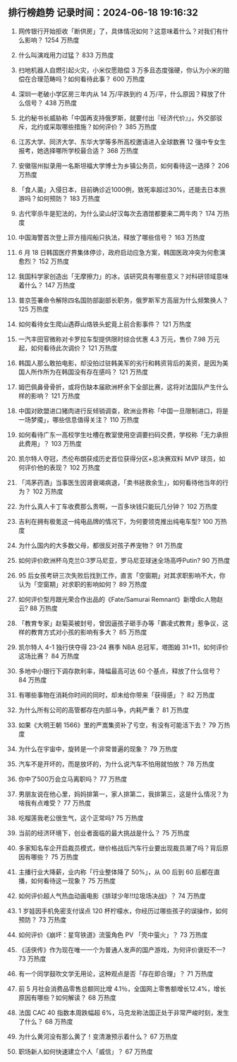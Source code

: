
## 排行榜趋势 记录时间：2024-06-18 19:16:32
  
  1. 网传银行开始拒收「断供房」了，具体情况如何？这意味着什么？对我们有什么影响？ 1254 万热度
    
  2. 什么叫演戏用力过猛？ 833 万热度
    
  3. 扫地机器人自燃引起火灾，小米仅愿赔偿 3 万多且态度强硬，你认为小米的赔偿在合理范畴吗？如何看待此事？ 600 万热度
    
  4. 深圳一老破小学区房三年内从 14 万/平跌到约 4 万/平，什么原因？释放了什么信号？ 438 万热度
    
  5. 北约秘书长威胁称「中国再支持俄罗斯，就要付出『经济代价』」，外交部驳斥，北约或采取哪些措施？如何评价？ 385 万热度
    
  6. 江苏大学、同济大学、东华大学等多所高校邀请进入全球数赛 12 强中专女生报考，她选择哪所学校最合适？ 368 万热度
    
  7. 安徽宿州拟录用一名斯坦福大学博士为乡镇公务员，如何看待这一选择？ 206 万热度
    
  8. 「食人菌」入侵日本，目前确诊近1000例，致死率超过30%，还能去日本旅游吗？如何预防？ 183 万热度
    
  9. 古代宰杀牛是犯法的，为什么梁山好汉每次去酒馆都要来二两牛肉？ 174 万热度
    
  10. 中国海警首次登上菲方擅闯船只执法，释放了哪些信号？ 163 万热度
    
  11. 6 月 18 日韩国医疗界集体停诊，政府启动应急方案，韩国医政冲突为何愈演愈烈？ 152 万热度
    
  12. 我国科学家创造出「无摩擦力」的冰，该研究具有哪些意义？对科研领域意味着什么？ 147 万热度
    
  13. 普京签署命令解除四名国防部副部长职务，俄罗斯军方高层为什么频繁换人？ 125 万热度
    
  14. 如何看待女生爬山遇莽山烙铁头蛇竟上前合影事件？ 121 万热度
    
  15. 一汽丰田官微称对卡罗拉车型提供限时综合优惠 4.3 万元，售价 7.98 万元起，如何看待此次调价？ 121 万热度
    
  16. 韩国人那么敢拍电影，却没拍过驻韩美军的劣行和韩资背后的美资，是因为美国人所作所为在韩国没有存在感吗？ 121 万热度
    
  17. 姆巴佩鼻骨骨折，或将伤缺本届欧洲杯余下全部比赛，这将对法国队产生什么样的影响？ 121 万热度
    
  18. 中国对欧盟进口猪肉进行反倾销调查，欧洲业界称「中国一旦限制进口，将是一场梦魇」，哪些信息值得关注？ 110 万热度
    
  19. 如何看待广东一高校学生吐槽在教室使用空调要扫码交费，学校称「无力承担此费用」？ 103 万热度
    
  20. 凯尔特人夺冠，杰伦布朗获成历史首位获得分区+总决赛双料 MVP 球员，如何评价他的表现？ 102 万热度
    
  21. 「鸿茅药酒」当事医生因肾衰竭病退，「卖书拯救余生」，如何看待他当年的行为？ 102 万热度
    
  22. 为什么真人卡丁车收费那么贵啊，一百多块钱只能玩几分钟？ 102 万热度
    
  23. 吉利在拥有极氪这一纯电品牌的情况下，为何要领克推出纯电车型? 100 万热度
    
  24. 为什么国内的大多数父母，都很反对孩子养宠物？ 91 万热度
    
  25. 如何评价欧洲杯乌克兰0:3罗马尼亚，罗马尼亚球迷全场高呼Putin? 90 万热度
    
  26. 95 后女孩考研三次失败后找到工作，直言「空窗期」对其求职影响不大，你认为「空窗期」对求职的影响如何？ 89 万热度
    
  27. 如何评价型月跟光荣合作出品的《Fate/Samurai Remnant》新增dlc人物赵云? 88 万热度
    
  28. 「教育专家」赵菊英被封号，曾因逼孩子砸手办等「霸凌式教育」惹争议，这样的教育方式对小孩的影响有多大？ 85 万热度
    
  29. 凯尔特人 4-1 独行侠夺得 23-24 赛季 NBA 总冠军，塔图姆 31+11，如何评价这场比赛？ 84 万热度
    
  30. 多地中小银行下调存款利率，降幅最高可达 60 个基点，释放了什么信号？ 84 万热度
    
  31. 有哪些事物在消耗你时间的同时，却未给你带来「获得感」？ 82 万热度
    
  32. 为什么所有公司的高管都存在内部斗争，内耗严重？ 81 万热度
    
  33. 如果《大明王朝 1566》里的严嵩集资补了亏空，有没有可能活下去？ 79 万热度
    
  34. 为什么在宇宙中，旋转是一个非常普遍的现象？ 79 万热度
    
  35. 汽车不是开坏的，而是放坏的，为什么说汽车不怕用就怕放？ 78 万热度
    
  36. 你中了500万会立马离职吗？ 77 万热度
    
  37. 男朋友说在他心里，妈妈排第一，家人排第二，我排第三，这是什么情况？为啥我有点难受？ 77 万热度
    
  38. 吃榴莲我老公很生气，这个正常吗? 75 万热度
    
  39. 当前的经济环境下，创业者面临的最大挑战是什么？ 75 万热度
    
  40. 多家知名车企开启裁员模式，继价格战后汽车行业要出现裁员潮了吗？背后原因有哪些？ 75 万热度
    
  41. 主播行业大降薪，业内称「行业整体降了 50%」，从 00 后到 60 后都在直播，如何看待这一现象？ 75 万热度
    
  42. 如何评价超人气热血动画电影《排球少年!!垃圾场决战》？ 74 万热度
    
  43. 1 岁娃因手机免密支付误点 120 杯柠檬水，你经历过哪些孩子的误操作，如何预防？ 73 万热度
    
  44. 如何评价《崩坏：星穹铁道》流萤角色 PV 「壳中萤火」？ 73 万热度
    
  45. 《活侠传》作为现在唯一一个为普通人发声的国产游戏，为何评价褒贬不一? 73 万热度
    
  46. 有一个同学鼓吹文学无用论，这种观点是否「存在即合理」？ 71 万热度
    
  47. 前 5 月社会消费品零售总额同比增 4.1％，全国网上零售额增长12.4%，增长原因有哪些？如何解读？ 68 万热度
    
  48. 法国 CAC 40 指数本周跌幅超 6%，马克龙称法国正处于非常严峻时刻，发生了什么？ 68 万热度
    
  49. 为什么黄河没有那么黄了！变清澈预示着什么？ 67 万热度
    
  50. 职场新人如何快速建立个人「威信」？ 67 万热度
    